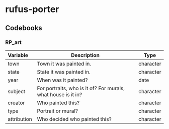 # rufus-porter

## Codebooks

### RP_art

| Variable    | Description                      | Type      |
| :-----------|----------------------------------|-----------|
| town        | Town it was painted in.          | character |
| state       | State it was painted in.         | character |
| year        | When was it painted?             | date      |
| subject     | For portraits, who is it of? For murals, what house is it in? | character |
| creator     | Who painted this?                | character |
| type        | Portrait or mural?               | character |
| attribution | Who decided who painted this?    | character |

